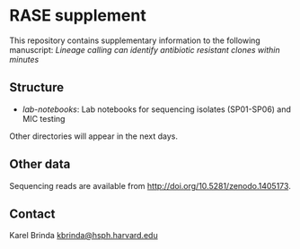 # RASE supplement

This repository contains supplementary information to the following manuscript:
*Lineage calling can identify antibiotic resistant clones within minutes*

## Structure

* *lab-notebooks*: Lab notebooks for sequencing isolates (SP01-SP06) and MIC testing

Other directories will appear in the next days.

## Other data

Sequencing reads are available from http://doi.org/10.5281/zenodo.1405173.

## Contact

Karel Brinda <kbrinda@hsph.harvard.edu>

